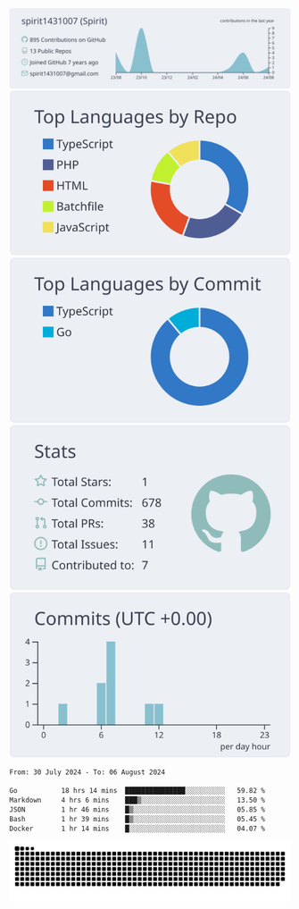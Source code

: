 [![](https://raw.githubusercontent.com/spirit1431007/spirit1431007/master/profile-summary-card-output/nord_bright/0-profile-details.svg)](https://git.io/spiritx)
[![](https://raw.githubusercontent.com/spirit1431007/spirit1431007/master/profile-summary-card-output/nord_bright/1-repos-per-language.svg)](https://git.io/spiritx) [![](https://raw.githubusercontent.com/spirit1431007/spirit1431007/master/profile-summary-card-output/nord_bright/2-most-commit-language.svg)](https://git.io/spiritx)
[![](https://raw.githubusercontent.com/spirit1431007/spirit1431007/master/profile-summary-card-output/nord_bright/3-stats.svg)](https://git.io/spiritx) [![](https://raw.githubusercontent.com/spirit1431007/spirit1431007/master/profile-summary-card-output/nord_bright/4-productive-time.svg)](https://git.io/spiritx)

<!--START_SECTION:waka-->

```txt
From: 30 July 2024 - To: 06 August 2024

Go           18 hrs 14 mins  ███████████████░░░░░░░░░░   59.82 %
Markdown     4 hrs 6 mins    ███▒░░░░░░░░░░░░░░░░░░░░░   13.50 %
JSON         1 hr 46 mins    █▒░░░░░░░░░░░░░░░░░░░░░░░   05.85 %
Bash         1 hr 39 mins    █▒░░░░░░░░░░░░░░░░░░░░░░░   05.45 %
Docker       1 hr 14 mins    █░░░░░░░░░░░░░░░░░░░░░░░░   04.07 %
```

<!--END_SECTION:waka-->

![contribution](https://github.com/spirit1431007/spirit1431007/blob/output/github-contribution-grid-snake.svg)
